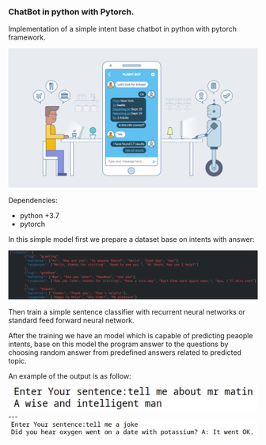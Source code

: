 ### ChatBot in python with Pytorch.

Implementation of a simple intent base chatbot in python with pytorch framework.

<img src="./assets/front_image.png">

Dependencies:

- python +3.7
- pytorch
	
In this simple model first we prepare a dataset base on intents with answer:

<img src="./assets/data.png">

Then train a simple sentence classifier with recurrent neural networks or standard feed forward neural network.

After the training we have an model which is capable of predicting peaople intents, base on this model the program answer to the questions by choosing random answer from predefined answers related to predicted topic.

An example of the output is as follow:

<img src="./assets/sample1.png">
---
<img src="./assets/sample2.png">

